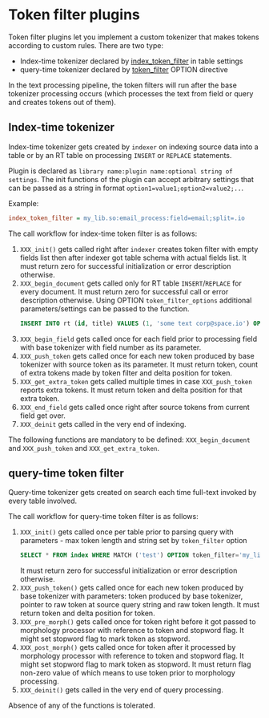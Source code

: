 # Token filter plugins

Token filter plugins let you implement a custom tokenizer that makes tokens according to custom rules. There are two type:

* Index-time tokenizer declared by [index_token_filter](../../../Creating_a_table/NLP_and_tokenization/Low-level_tokenization.md#index_token_filter) in table settings
* query-time tokenizer declared by [token_filter](../../../Searching/Options.md#token_filter) OPTION directive

In the text processing pipeline, the token filters will run after the base tokenizer processing occurs (which processes the text from field or query and creates tokens out of them).

## Index-time tokenizer

Index-time tokenizer gets created by `indexer` on indexing source data into a table or by an RT table on processing `INSERT` or `REPLACE` statements.

Plugin is declared as `library name:plugin name:optional string of settings`. The init functions of the plugin can accept arbitrary settings that can be passed as a string in format `option1=value1;option2=value2;..`.

Example:

```ini
index_token_filter = my_lib.so:email_process:field=email;split=.io
```

The call workflow for index-time token filter is as follows:

1.  `XXX_init()` gets called right after `indexer` creates token filter with empty fields list then after indexer got table schema with actual fields list. It must return zero for successful initialization or error description otherwise.
2.  `XXX_begin_document` gets called only for RT table `INSERT`/`REPLACE` for every document. It must return zero for successful call or error description otherwise. Using OPTION `token_filter_options` additional parameters/settings can be passed to the function.
    ```sql
    INSERT INTO rt (id, title) VALUES (1, 'some text corp@space.io') OPTION token_filter_options='.io'
    ```
3.  `XXX_begin_field` gets called once for each field prior to processing field with base tokenizer with field number as its parameter.
4.  `XXX_push_token` gets called once for each new token produced by base tokenizer with source token as its parameter. It must return token, count of extra tokens made by token filter and delta position for token.
5.  `XXX_get_extra_token` gets called multiple times in case `XXX_push_token` reports extra tokens. It must return token and delta position for that extra token.
6.  `XXX_end_field` gets called once right after source tokens from current field get over.
7.  `XXX_deinit` gets called in the very end of indexing.

The following functions are mandatory to be defined: `XXX_begin_document` and `XXX_push_token` and `XXX_get_extra_token`.

## query-time token filter

Query-time tokenizer gets created on search each time full-text invoked by every table involved.

The call workflow for query-time token filter is as follows:

1.  `XXX_init()` gets called once per table prior to parsing query with parameters - max token length and string set by `token_filter` option
    ```sql
    SELECT * FROM index WHERE MATCH ('test') OPTION token_filter='my_lib.so:query_email_process:io'
    ```
    It must return zero for successful initialization or error description otherwise.
2.  `XXX_push_token()` gets called once for each new token produced by base tokenizer with parameters: token produced by base tokenizer, pointer to raw token at source query string and raw token length. It must return token and delta position for token.
3.  `XXX_pre_morph()` gets called once for token right before it got passed to morphology processor with reference to token and stopword flag. It might set stopword flag to mark token as stopword.
4.  `XXX_post_morph()` gets called once for token after it processed by morphology processor with reference to token and stopword flag. It might set stopword flag to mark token as stopword. It must return flag non-zero value of which means to use token prior to morphology processing.
5.  `XXX_deinit()` gets called in the very end of query processing.

Absence of any of the functions is tolerated.
